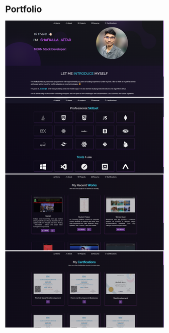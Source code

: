 # Portfolio

<img src="./Images/home.png" style="width:100%;height:500;">

<img src="./Images/about.png" style="width:100%;height:500;">

<img src="./Images/projects.png" style="width:100%;height:500;">

<img src="./Images/certifications.png" style="width:100%;height:500;">
